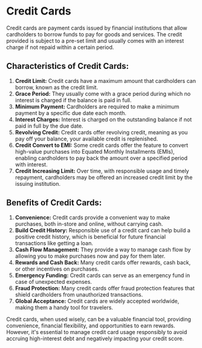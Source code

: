 # Credit Cards

Credit cards are payment cards issued by financial institutions that allow cardholders to borrow funds to pay for goods and services. The credit provided is subject to a pre-set limit and usually comes with an interest charge if not repaid within a certain period.

## Characteristics of Credit Cards:

1. **Credit Limit:** Credit cards have a maximum amount that cardholders can borrow, known as the credit limit.
2. **Grace Period:** They usually come with a grace period during which no interest is charged if the balance is paid in full.
3. **Minimum Payment:** Cardholders are required to make a minimum payment by a specific due date each month.
4. **Interest Charges:** Interest is charged on the outstanding balance if not paid in full by the due date.
5. **Revolving Credit:** Credit cards offer revolving credit, meaning as you pay off your balance, your available credit is replenished.
6. **Credit Convert to EMI:** Some credit cards offer the feature to convert high-value purchases into Equated Monthly Installments (EMIs), enabling cardholders to pay back the amount over a specified period with interest.
7. **Credit Increasing Limit:** Over time, with responsible usage and timely repayment, cardholders may be offered an increased credit limit by the issuing institution.

## Benefits of Credit Cards:

1. **Convenience:** Credit cards provide a convenient way to make purchases, both in-store and online, without carrying cash.
2. **Build Credit History:** Responsible use of a credit card can help build a positive credit history, which is beneficial for future financial transactions like getting a loan.
3. **Cash Flow Management:** They provide a way to manage cash flow by allowing you to make purchases now and pay for them later.
4. **Rewards and Cash Back:** Many credit cards offer rewards, cash back, or other incentives on purchases.
5. **Emergency Funding:** Credit cards can serve as an emergency fund in case of unexpected expenses.
6. **Fraud Protection:** Many credit cards offer fraud protection features that shield cardholders from unauthorized transactions.
7. **Global Acceptance:** Credit cards are widely accepted worldwide, making them a handy tool for travelers.

Credit cards, when used wisely, can be a valuable financial tool, providing convenience, financial flexibility, and opportunities to earn rewards. However, it's essential to manage credit card usage responsibly to avoid accruing high-interest debt and negatively impacting your credit score.